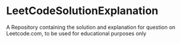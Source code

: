 # LeetCodeSolutionExplanation
A Repository containing the solution and explanation for question on Leetcode.com, to be used for educational purposes only

